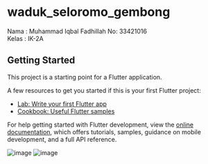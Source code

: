 # waduk_seloromo_gembong

Nama : Muhammad Iqbal Fadhillah
No: 33421016  
Kelas : IK-2A

## Getting Started

This project is a starting point for a Flutter application.

A few resources to get you started if this is your first Flutter project:

- [Lab: Write your first Flutter app](https://docs.flutter.dev/get-started/codelab)
- [Cookbook: Useful Flutter samples](https://docs.flutter.dev/cookbook)

For help getting started with Flutter development, view the
[online documentation](https://docs.flutter.dev/), which offers tutorials,
samples, guidance on mobile development, and a full API reference.

![image](https://user-images.githubusercontent.com/68837117/200916111-c4bd8124-153b-4470-ad52-76ea57e360a0.png)
![image](https://user-images.githubusercontent.com/68837117/200916305-00f551ed-0efb-4e5f-892f-43074b86d1c4.png)

